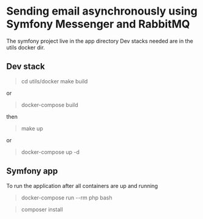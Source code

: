 # Sending email asynchronously using Symfony Messenger and RabbitMQ

The symfony project live in the app directory
Dev stacks needed are in the utils docker dir.

## Dev stack 
> cd utils/docker
> make build

or

> docker-compose build

then 

> make up

or 

> docker-compose up -d 

## Symfony app

To run the application after all containers are up and running

> docker-compose run --rm php bash 

> composer install


